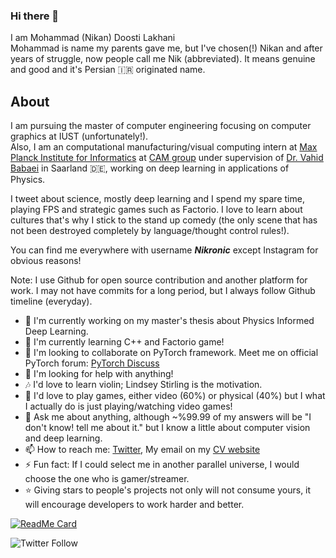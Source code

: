 ### Hi there 👋
I am Mohammad (Nikan) Doosti Lakhani<br>
Mohammad is name my parents gave me, but I've chosen(!) Nikan and after years of struggle, now people call me Nik (abbreviated). It means genuine and good and it's Persian :iran: originated name.

## About
I am pursuing the master of computer engineering focusing on computer graphics at IUST (unfortunately!). <br>
Also, I am an computational manufacturing/visual computing intern at [Max Planck Institute for Informatics](mpi-inf.mpg.de) at [CAM group](http://cam.mpi-inf.mpg.de/) under supervision of [Dr. Vahid Babaei](http://cam.mpi-inf.mpg.de/?view=people_vahid) in Saarland :de:, working on deep learning in applications of Physics.<br>

I tweet about science, mostly deep learning and I spend my spare time, playing FPS and strategic games such as Factorio. I love to learn about cultures that's why I stick to the stand up comedy (the only scene that has not been destroyed completely by language/thought control rules!).<br>

You can find me everywhere with username _**Nikronic**_ except Instagram for obvious reasons!

Note: I use Github for open source contribution and another platform for work. I may not have commits for a long period, but I always follow Github timeline (everyday).

- 🔭 I'm currently working on my master's thesis about Physics Informed Deep Learning.
- 🌱 I'm currently learning C++ and Factorio game!
- 👯 I'm looking to collaborate on PyTorch framework. Meet me on official PyTorch forum: [PyTorch Discuss](https://discuss.pytorch.org/u/nikronic/summary)
- 🤔 I'm looking for help with anything!
- 🎶 I'd love to learn violin; Lindsey Stirling is the motivation.
- 💓 I'd love to play games, either video (60%) or physical (40%) but I what I actually do is just playing/watching video games!
- 💬 Ask me about anything, although ~%99.99 of my answers will be "I don't know! tell me about it." but I know a little about computer vision and deep learning.
- 📫 How to reach me: [Twitter](https://twitter.com/NIkronic), My email on my [CV website](https://nikronic.github.io)
- ⚡ Fun fact: If I could select me in another parallel universe, I would choose the one who is gamer/streamer.
- ⭐ Giving stars to people's projects not only will not consume yours, it will encourage developers to work harder and better. 

[![ReadMe Card](https://github-readme-stats.vercel.app/api?username=Nikronic&theme=prussian&show_icons=true)](https://github.com/Nikronic)

![Twitter Follow](https://img.shields.io/twitter/follow/Nikronic?style=social)
